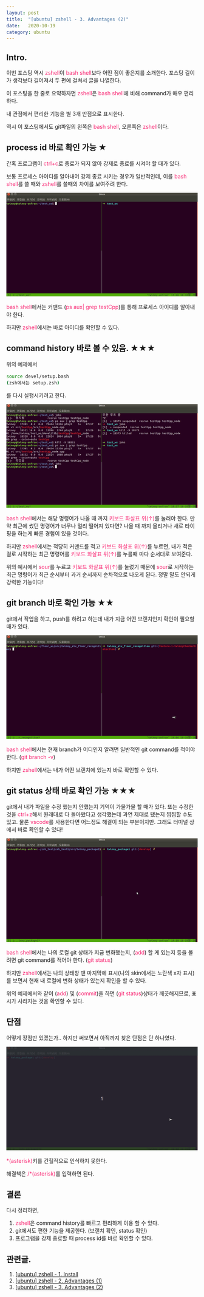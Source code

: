 ```yaml
---
layout: post
title:  "[ubuntu] zshell - 3. Advantages (2)"
date:   2020-10-19
category: ubuntu
---
```


## Intro.
이번 포스팅 역시 <span style="color:#f92672">zshell</span>이 <span style="color:#f92672">bash shell</span>보다 어떤 점이 좋은지를 소개한다. 포스팅 길이가 생각보다 길어져서 두 편에 걸쳐서 글을 나열한다. 

이 포스팅을 한 줄로 요약하자면 <span style="color:#f92672">zshell</span>은 <span style="color:#f92672">bash shell</span>에 비해 command가 매우 편리하다.

내 관점에서 편리한 기능을 별 3개 만점으로 표시한다.

역시 이 포스팅에서도 git파일의 왼쪽은 <span style="color:#f92672">bash shell</span>, 오른쪽은 <span style="color:#f92672">zshell</span>이다.

## process id 바로 확인 가능 ★
간혹 프로그램이 <span style="color:#f92672">ctrl+c</span>로 종료가 되지 않아 강제로 종료를 시켜야 할 때가 있다.

보통 프로세스 아이디를 알아내어 강제 종료 시키는 경우가 일반적인데, 이를 <span style="color:#f92672">bash shell</span>를 쓸 때와 <span style="color:#f92672">zshell</span>를 쓸때의 차이를 보여주려 한다. 

![alt text](/public/img/ubuntu/zsh-3-1.gif)

<span style="color:#f92672">bash shell</span>에서는 커맨드 (<span style="color:#f92672">ps aux| grep testCpp</span>)를 통해 프로세스 아이디를 알아내야 한다.

하지만 <span style="color:#f92672">zshell</span>에서는 바로 아이디를 확인할 수 있다.

## command history 바로 볼 수 있음. ★★★
위의 예제에서 
```bash
source devel/setup.bash
(zsh에서는 setup.zsh)
```
를 다시 실행시키려고 한다.

![alt text](/public/img/ubuntu/zsh-3-2.gif)

<span style="color:#f92672">bash shell</span>에서는 해당 명령어가 나올 때 까지 <span style="color:#f92672">키보드 화살표 위(↑)</span>를 눌러야 한다. 만약 최근에 썼던 명령어가 너무나 멀리 떨어져 있다면? 나올 때 까지 올리거나 새로 타이핑을 하는게 빠른 경험이 있을 것이다.

하지만 <span style="color:#f92672">zshell</span>에서는 적당히 커맨드를 적고 <span style="color:#f92672">키보드 화살표 위(↑)</span>를 누르면, 내가 적은 걸로 시작하는 최근 명령어를 <span style="color:#f92672">키보드 화살표 위(↑)</span>를 누를때 마다 순서대로 보여준다. 

위의 예시에서 <span style="color:#f92672">sour</span>를 누르고 <span style="color:#f92672">키보드 화살표 위(↑)</span>를 눌렀기 때문에 <span style="color:#f92672">sour</span>로 시작하는 최근 명령어가 최근 순서부터 과거 순서까지 순차적으로 나오게 된다. 정말 말도 안되게 강력한 기능이다!

## git branch 바로 확인 가능 ★★
git에서 작업을 하고, push를 하려고 하는데 내가 지금 어떤 브랜치인지 확인이 필요할 때가 있다.

![alt text](/public/img/ubuntu/zsh-3-3.gif)

<span style="color:#f92672">bash shell</span>에서는 현재 branch가 어디인지 알려면 일반적인 git command를 적어야 한다. (<span style="color:#f92672">git branch -v</span>) 

하지만 <span style="color:#f92672">zshell</span>에서는 내가 어떤 브랜치에 있는지 바로 확인할 수 있다.

## git status 상태 바로 확인 가능 ★★★
git에서 내가 파일을 수정 했는지 안했는지 기억이 가물가물 할 때가 있다. 또는 수정한 것을 <span style="color:#f92672">ctrl+z</span>해서 원래대로 다 돌아왔다고 생각했는데 과연 제대로 됐는지 찝찝할 수도 있고. 물론 <span style="color:#f92672">vscode</span>를 사용한다면 어느정도 해결이 되는 부분이지만. 그래도 터미널 상에서 바로 확인할 수 있다!

![alt text](/public/img/ubuntu/zsh-3-4.gif)

<span style="color:#f92672">bash shell</span>에서는 나의 로컬 git 상태가 지금 변화했는지, (<span style="color:#f92672">add</span>) 할 게 있는지 등을 볼려면 git command를 적어야 한다. (<span style="color:#f92672">git status</span>)

하지만 <span style="color:#f92672">zshell</span>에서는 나의 상태창 맨 마지막에 표시(나의 skin에서는 노란색 x자 표시)를 보면서 현재 내 로컬에 변화 상태가 있는지 확인을 할 수 있다.

위의 예제에서와 같이 (<span style="color:#f92672">add</span>) 및 (<span style="color:#f92672">commit</span>)을 하면 (<span style="color:#f92672">git status</span>)상태가 깨끗해지므로, 표시가 사라지는 것을 확인할 수 있다.

## 단점
어떻게 장점만 있겠는가.. 하지만 써보면서 아직까지 찾은 단점은 단 하나였다.

![alt text](/public/img/ubuntu/zsh-3-5.gif)

<span style="color:#f92672">*(asterisk)</span>키를 간헐적으로 인식하지 못한다. 

해결책은 <span style="color:#f92672">/*(asterisk)</span>를 입력하면 된다.


## 결론
다시 정리하면, 
1. <span style="color:#f92672">zshell</span>은 command history를 빠르고 편리하게 이용 할 수 있다.
2. git에서도 편한 기능을 제공한다. (브랜치 확인, status 확인)
3. 프로그램을 강제 종료할 때 process id를 바로 확인할 수 있다.

## 관련글.
1. [[ubuntu] zshell - 1. Install](https://undol26.github.io/ubuntu/2020/10/03/ubuntu-zsh1.html)
2. [[ubuntu] zshell - 2. Advantages (1)](https://undol26.github.io/ubuntu/2020/10/18/ubuntu-zsh2.html)
3. [[ubuntu] zshell - 3. Advantages (2)](https://undol26.github.io/ubuntu/2020/10/19/ubuntu-zsh3.html)
